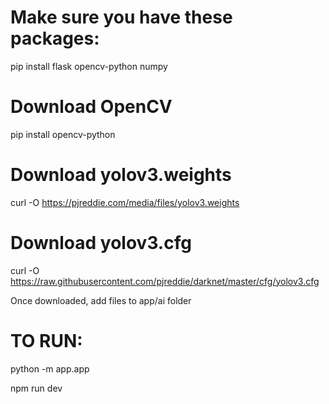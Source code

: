 # Make sure you have these packages:
pip install flask opencv-python numpy

# Download OpenCV
pip install opencv-python

# Download yolov3.weights
curl -O https://pjreddie.com/media/files/yolov3.weights

# Download yolov3.cfg
curl -O https://raw.githubusercontent.com/pjreddie/darknet/master/cfg/yolov3.cfg

Once downloaded, add files to app/ai folder  

# TO RUN: 
python -m app.app

npm run dev
